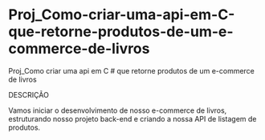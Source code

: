 # Proj_Como-criar-uma-api-em-C-que-retorne-produtos-de-um-e-commerce-de-livros
Proj_Como criar uma api em C # que retorne produtos de um e-commerce de livros

DESCRIÇÃO

Vamos iniciar o desenvolvimento de nosso e-commerce de livros, estruturando nosso projeto back-end e criando a nossa API de listagem de produtos.
